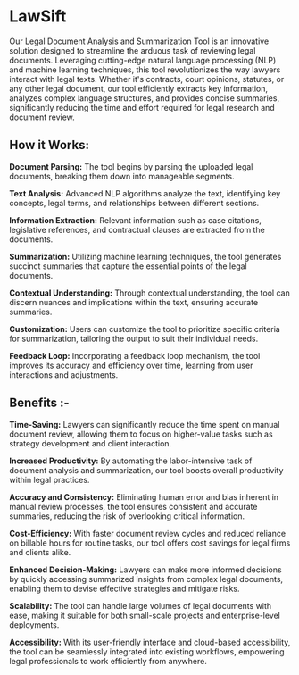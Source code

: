 # LawSift
Our Legal Document Analysis and Summarization Tool is an innovative solution designed to streamline the arduous task of reviewing legal documents. Leveraging cutting-edge natural language processing (NLP) and machine learning techniques, this tool revolutionizes the way lawyers interact with legal texts. Whether it's contracts, court opinions, statutes, or any other legal document, our tool efficiently extracts key information, analyzes complex language structures, and provides concise summaries, significantly reducing the time and effort required for legal research and document review.

## How it Works:

**Document Parsing:** The tool begins by parsing the uploaded legal documents, breaking them down into manageable segments.

**Text Analysis:** Advanced NLP algorithms analyze the text, identifying key concepts, legal terms, and relationships between different sections.

**Information Extraction:** Relevant information such as case citations, legislative references, and contractual clauses are extracted from the documents.

**Summarization:** Utilizing machine learning techniques, the tool generates succinct summaries that capture the essential points of the legal documents.

**Contextual Understanding:** Through contextual understanding, the tool can discern nuances and implications within the text, ensuring accurate summaries.

**Customization:** Users can customize the tool to prioritize specific criteria for summarization, tailoring the output to suit their individual needs.

**Feedback Loop:** Incorporating a feedback loop mechanism, the tool improves its accuracy and efficiency over time, learning from user interactions and adjustments.

## Benefits :-

**Time-Saving:** Lawyers can significantly reduce the time spent on manual document review, allowing them to focus on higher-value tasks such as strategy development and client interaction.

**Increased Productivity:** By automating the labor-intensive task of document analysis and summarization, our tool boosts overall productivity within legal practices.

**Accuracy and Consistency:** Eliminating human error and bias inherent in manual review processes, the tool ensures consistent and accurate summaries, reducing the risk of overlooking critical information.

**Cost-Efficiency:** With faster document review cycles and reduced reliance on billable hours for routine tasks, our tool offers cost savings for legal firms and clients alike.

**Enhanced Decision-Making:** Lawyers can make more informed decisions by quickly accessing summarized insights from complex legal documents, enabling them to devise effective strategies and mitigate risks.

**Scalability:** The tool can handle large volumes of legal documents with ease, making it suitable for both small-scale projects and enterprise-level deployments.

**Accessibility:** With its user-friendly interface and cloud-based accessibility, the tool can be seamlessly integrated into existing workflows, empowering legal professionals to work efficiently from anywhere.


